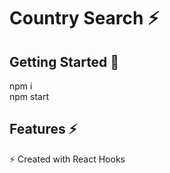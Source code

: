 # Country Search ⚡️


## Getting Started 🚀

npm i\
npm start

## Features ⚡️

⚡️ Created with React Hooks
